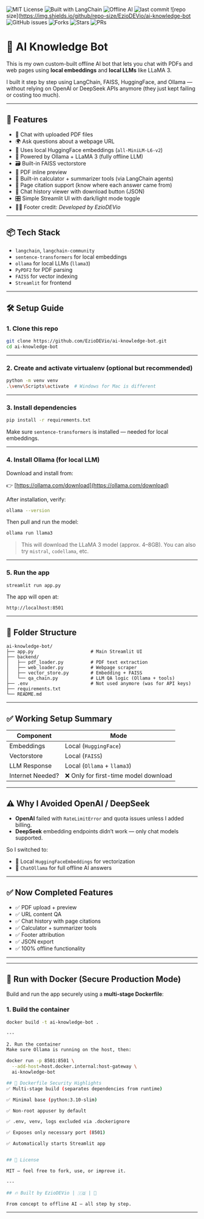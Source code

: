 ![MIT License](https://img.shields.io/badge/license-MIT-blue)
![Built with LangChain](https://img.shields.io/badge/Built%20with-LangChain-4b7bec)
![Offline AI](https://img.shields.io/badge/LLM-Ollama-green)
![last commit](https://img.shields.io/github/last-commit/EzioDEVio/ai-knowledge-bot?color=blue)
![repo size](https://img.shields.io/github/repo-size/EzioDEVio/ai-knowledge-bot
![GitHub issues](https://img.shields.io/github/issues/EzioDEVio/ai-knowledge-bot)
![Forks](https://img.shields.io/github/forks/EzioDEVio/ai-knowledge-bot?style=social)
![Stars](https://img.shields.io/github/stars/EzioDEVio/ai-knowledge-bot?style=social)
![PRs](https://img.shields.io/github/issues-pr/EzioDEVio/ai-knowledge-bot)

# 🧠 AI Knowledge Bot

This is my own custom-built offline AI bot that lets you chat with PDFs and web pages using **local embeddings** and **local LLMs** like LLaMA 3.

I built it step by step using LangChain, FAISS, HuggingFace, and Ollama — without relying on OpenAI or DeepSeek APIs anymore (they just kept failing or costing too much).

---

## 🚀 Features

- 📄 Chat with uploaded PDF files
- 🌍 Ask questions about a webpage URL
- 🧠 Uses local HuggingFace embeddings (`all-MiniLM-L6-v2`)
- 🦙 Powered by Ollama + LLaMA 3 (fully offline LLM)
- 🗃️ Built-in FAISS vectorstore
- 🧾 PDF inline preview
- 🧮 Built-in calculator + summarizer tools (via LangChain agents)
- 🧠 Page citation support (know where each answer came from)
- 📜 Chat history viewer with download button (JSON)
- 🎛️ Simple Streamlit UI with dark/light mode toggle
- 👨‍💻 Footer credit: *Developed by EzioDEVio*

---

## 📦 Tech Stack

- `langchain`, `langchain-community`
- `sentence-transformers` for local embeddings
- `ollama` for local LLMs (`llama3`)
- `PyPDF2` for PDF parsing
- `FAISS` for vector indexing
- `Streamlit` for frontend

---

## 🛠 Setup Guide

### 1. Clone this repo

```bash
git clone https://github.com/EzioDEVio/ai-knowledge-bot.git
cd ai-knowledge-bot
````

---

### 2. Create and activate virtualenv (optional but recommended)

```bash
python -m venv venv
.\venv\Scripts\activate  # Windows for Mac is different
```

---

### 3. Install dependencies

```bash
pip install -r requirements.txt
```

Make sure `sentence-transformers` is installed — needed for local embeddings.

---

### 4. Install Ollama (for local LLM)

Download and install from:

👉 [https://ollama.com/download](https://ollama.com/download)

After installation, verify:

```bash
ollama --version
```

Then pull and run the model:

```bash
ollama run llama3
```

> This will download the LLaMA 3 model (approx. 4–8GB). You can also try `mistral`, `codellama`, etc.

---

### 5. Run the app

```bash
streamlit run app.py
```

The app will open at:

```
http://localhost:8501
```

---

## 📁 Folder Structure

```
ai-knowledge-bot/
├── app.py                     # Main Streamlit UI
├── backend/
│   ├── pdf_loader.py          # PDF text extraction
│   ├── web_loader.py          # Webpage scraper
│   ├── vector_store.py        # Embedding + FAISS
│   └── qa_chain.py            # LLM QA logic (Ollama + tools)
├── .env                       # Not used anymore (was for API keys)
├── requirements.txt
└── README.md
```

---

## ✅ Working Setup Summary

| Component        | Mode                                 |
| ---------------- | ------------------------------------ |
| Embeddings       | Local (`HuggingFace`)                |
| Vectorstore      | Local (`FAISS`)                      |
| LLM Response     | Local (`Ollama` + `llama3`)          |
| Internet Needed? | ❌ Only for first-time model download |

---

## ⚠️ Why I Avoided OpenAI / DeepSeek

* **OpenAI** failed with `RateLimitError` and quota issues unless I added billing.
* **DeepSeek** embedding endpoints didn’t work — only chat models supported.

So I switched to:

* 🔁 Local `HuggingFaceEmbeddings` for vectorization
* 🦙 `ChatOllama` for full offline AI answers

---

## ✅ Now Completed Features

* ✅ PDF upload + preview
* ✅ URL content QA
* ✅ Chat history with page citations
* ✅ Calculator + summarizer tools
* ✅ Footer attribution
* ✅ JSON export
* ✅ 100% offline functionality

---

---

## 🐳 Run with Docker (Secure Production Mode)

Build and run the app securely using a **multi-stage Dockerfile**:

### 1. Build the container

```bash
docker build -t ai-knowledge-bot .

---

2. Run the container
Make sure Ollama is running on the host, then:

docker run -p 8501:8501 \
  --add-host=host.docker.internal:host-gateway \
  ai-knowledge-bot

## 🔐 Dockerfile Security Highlights
✅ Multi-stage build (separates dependencies from runtime)

✅ Minimal base (python:3.10-slim)

✅ Non-root appuser by default

✅ .env, venv, logs excluded via .dockerignore

✅ Exposes only necessary port (8501)

✅ Automatically starts Streamlit app


## 💬 License

MIT — feel free to fork, use, or improve it.

---

## 🔥 Built by EzioDEVio | 🇮🇶 | 🧠

From concept to offline AI — all step by step.

```

---

